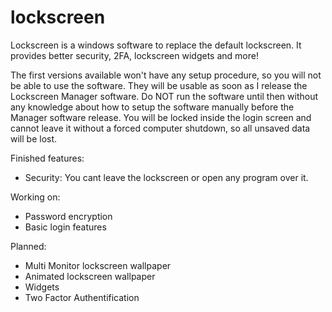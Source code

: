 # lockscreen
Lockscreen is a windows software to replace the default lockscreen. It provides better security, 2FA, lockscreen widgets and more!

The first versions available won't have any setup procedure, so you will not be able to use the software. They will be usable as soon as I release the Lockscreen Manager software.
Do NOT run the software until then without any knowledge about how to setup the software manually before the Manager software release. You will be locked inside the login screen and cannot leave it without a forced computer shutdown, so all unsaved data will be lost.

Finished features:
- Security: You cant leave the lockscreen or open any program over it.

Working on:
- Password encryption
- Basic login features

Planned:
- Multi Monitor lockscreen wallpaper
- Animated lockscreen wallpaper
- Widgets
- Two Factor Authentification
